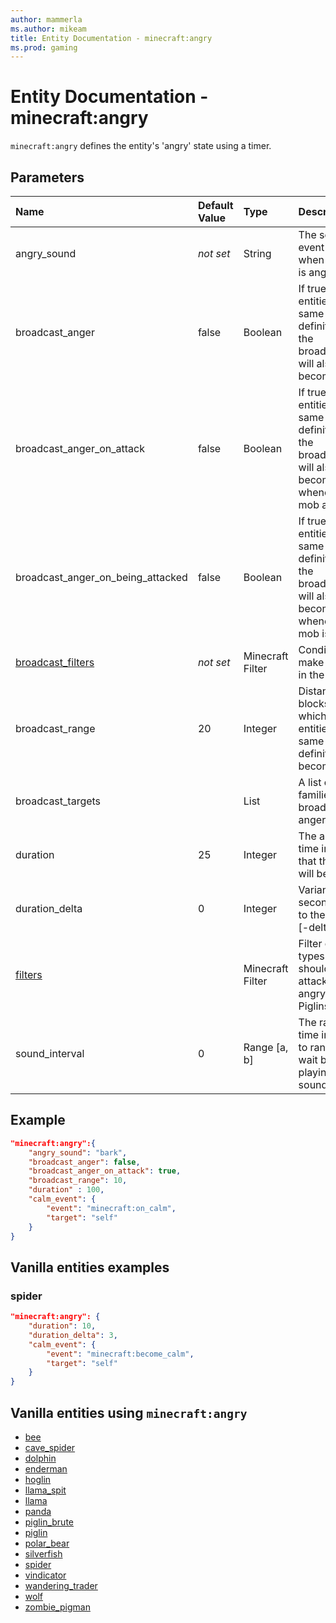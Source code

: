 ```yaml
---
author: mammerla
ms.author: mikeam
title: Entity Documentation - minecraft:angry
ms.prod: gaming
---
```


# Entity Documentation - minecraft:angry

`minecraft:angry` defines the entity's 'angry' state using a timer.

## Parameters

|Name |Default Value  |Type  |Description  |
|:----------|:----------|:----------|:----------|
| angry_sound|*not set* | String| The sound event to play when the mob is angry |
| broadcast_anger| false|Boolean|  If true, other entities of the same entity definition within the broadcastRange will also become angry |
|broadcast_anger_on_attack| false| Boolean|  If true, other entities of the same entity definition within the broadcastRange will also become angry whenever this mob attacks |
|broadcast_anger_on_being_attacked| false| Boolean|  If true, other entities of the same entity definition within the broadcastRange will also become angry whenever this mob is attacked |
|[broadcast_filters](../FilterList.md)|*not set* | Minecraft Filter| Conditions that make this entry in the list valid |
|broadcast_range| 20| Integer|  Distance in blocks within which other entities of the same entity definition will become angry |
|broadcast_targets| |List | A list of entity families to broadcast anger to |
|duration| 25|  Integer| The amount of time in seconds that the entity will be angry |
|duration_delta| 0| Integer|  Variance in seconds added to the duration [-delta, delta] |
|[filters](../FilterList.md)| | Minecraft Filter|  Filter out mob types that it should not attack while angry (other Piglins) |
|sound_interval| 0| Range [a, b]| The range of time in seconds to randomly wait before playing the sound again |

## Example

```json
"minecraft:angry":{
    "angry_sound": "bark",
    "broadcast_anger": false,
    "broadcast_anger_on_attack": true,
    "broadcast_range": 10,
    "duration" : 100,
    "calm_event": {
        "event": "minecraft:on_calm",
        "target": "self"
    }
}
```

## Vanilla entities examples

### spider

```json
"minecraft:angry": {
    "duration": 10,
    "duration_delta": 3,
    "calm_event": {
        "event": "minecraft:become_calm",
        "target": "self"
    }
}
```

## Vanilla entities using `minecraft:angry`

- [bee](../../../../Source/VanillaBehaviorPack_Snippets/entities/bee.md)
- [cave_spider](../../../../Source/VanillaBehaviorPack_Snippets/entities/cave_spider.md)
- [dolphin](../../../../Source/VanillaBehaviorPack_Snippets/entities/dolphin.md)
- [enderman](../../../../Source/VanillaBehaviorPack_Snippets/entities/enderman.md)
- [hoglin](../../../../Source/VanillaBehaviorPack_Snippets/entities/hoglin.md)
- [llama_spit](../../../../Source/VanillaBehaviorPack_Snippets/entities/llama_spit.md)
- [llama](../../../../Source/VanillaBehaviorPack_Snippets/entities/llama.md)
- [panda](../../../../Source/VanillaBehaviorPack_Snippets/entities/panda.md)
- [piglin_brute](../../../../Source/VanillaBehaviorPack_Snippets/entities/piglin_brute.md)
- [piglin](../../../../Source/VanillaBehaviorPack_Snippets/entities/piglin.md)
- [polar_bear](../../../../Source/VanillaBehaviorPack_Snippets/entities/polar_bear.md)
- [silverfish](../../../../Source/VanillaBehaviorPack_Snippets/entities/silverfish.md)
- [spider](../../../../Source/VanillaBehaviorPack_Snippets/entities/spider.md)
- [vindicator](../../../../Source/VanillaBehaviorPack_Snippets/entities/vindicator.md)
- [wandering_trader](../../../../Source/VanillaBehaviorPack_Snippets/entities/wandering_trader.md)
- [wolf](../../../../Source/VanillaBehaviorPack_Snippets/entities/wolf.md)
- [zombie_pigman](../../../../Source/VanillaBehaviorPack_Snippets/entities/zombie_pigman.md)

